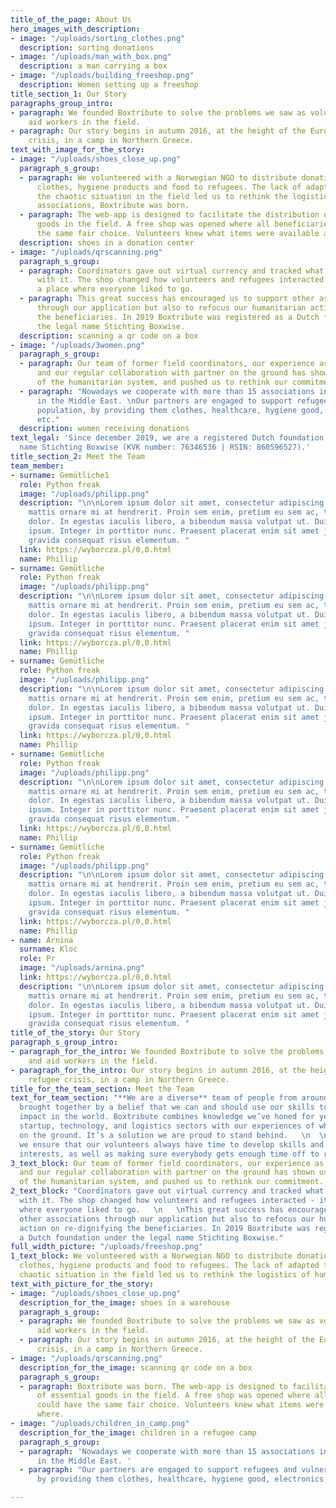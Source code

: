 ```yaml
---
title_of_the_page: About Us
hero_images_with_description:
- image: "/uploads/sorting_clothes.png"
  description: sorting donations
- image: "/uploads/man_with_box.png"
  description: a man carrying a box
- image: "/uploads/building_freeshop.png"
  description: Women setting up a freeshop
title_section_1: Our Story
paragraphs_group_intro:
- paragraph: We founded Boxtribute to solve the problems we saw as volunteers and
    aid workers in the field.
- paragraph: Our story begins in autumn 2016, at the height of the European refugee
    crisis, in a camp in Northern Greece.
text_with_image_for_the_story:
- image: "/uploads/shoes_close_up.png"
  paragraph_s_group:
  - paragraph: We volunteered with a Norwegian NGO to distribute donations such as
      clothes, hygiene products and food to refugees. The lack of adapted tools and
      the chaotic situation in the field led us to rethink the logistics of humanitarian
      associations, Boxtribute was born.
  - paragraph: The web-app is designed to facilitate the distribution of essential
      goods in the field. A free shop was opened where all beneficiaries could have
      the same fair choice. Volunteers knew what items were available and where.
  description: shoes in a donation center
- image: "/uploads/qrscanning.png"
  paragraph_s_group:
  - paragraph: Coordinators gave out virtual currency and tracked what was bought
      with it. The shop changed how volunteers and refugees interacted - it became
      a place where everyone liked to go.
  - paragraph: This great success has encouraged us to support other associations
      through our application but also to refocus our humanitarian action on re-dignifying
      the beneficiaries. In 2019 Boxtribute was registered as a Dutch foundation under
      the legal name Stichting Boxwise.
  description: scanning a qr code on a box
- image: "/uploads/3women.png"
  paragraph_s_group:
  - paragraph: Our team of former field coordinators, our experience as a foundation,
      and our regular collaboration with partner on the ground has shown us the shortcomings
      of the humanitarian system, and pushed us to rethink our commitment.
  - paragraph: "Nowadays we cooperate with more than 15 associations in Europe and
      in the Middle East. \nOur partners are engaged to support refugees and vulnerable
      population, by providing them clothes, healthcare, hygiene good, electronics
      etc."
  description: women receiving donations
text_legal: 'Since december 2019, we are a registered Dutch foundation under the legal
  name Stichting Boxwise (KVK number: 76346536 | RSIN: 860596527).'
title_section_2: Meet the Team
team_member:
- surname: Gemütliche1
  role: Python freak
  image: "/uploads/philipp.png"
  description: "\n\nLorem ipsum dolor sit amet, consectetur adipiscing elit. Mauris
    mattis ornare mi at hendrerit. Proin sem enim, pretium eu sem ac, tristique sollicitudin
    dolor. In egestas iaculis libero, a bibendum massa volutpat ut. Duis a luctus
    ipsum. Integer in porttitor nunc. Praesent placerat enim sit amet justo hendrerit,
    gravida consequat risus elementum. "
  link: https://wyborcza.pl/0,0.html
  name: Phillip
- surname: Gemütliche
  role: Python freak
  image: "/uploads/philipp.png"
  description: "\n\nLorem ipsum dolor sit amet, consectetur adipiscing elit. Mauris
    mattis ornare mi at hendrerit. Proin sem enim, pretium eu sem ac, tristique sollicitudin
    dolor. In egestas iaculis libero, a bibendum massa volutpat ut. Duis a luctus
    ipsum. Integer in porttitor nunc. Praesent placerat enim sit amet justo hendrerit,
    gravida consequat risus elementum. "
  link: https://wyborcza.pl/0,0.html
  name: Phillip
- surname: Gemütliche
  role: Python freak
  image: "/uploads/philipp.png"
  description: "\n\nLorem ipsum dolor sit amet, consectetur adipiscing elit. Mauris
    mattis ornare mi at hendrerit. Proin sem enim, pretium eu sem ac, tristique sollicitudin
    dolor. In egestas iaculis libero, a bibendum massa volutpat ut. Duis a luctus
    ipsum. Integer in porttitor nunc. Praesent placerat enim sit amet justo hendrerit,
    gravida consequat risus elementum. "
  link: https://wyborcza.pl/0,0.html
  name: Phillip
- surname: Gemütliche
  role: Python freak
  image: "/uploads/philipp.png"
  description: "\n\nLorem ipsum dolor sit amet, consectetur adipiscing elit. Mauris
    mattis ornare mi at hendrerit. Proin sem enim, pretium eu sem ac, tristique sollicitudin
    dolor. In egestas iaculis libero, a bibendum massa volutpat ut. Duis a luctus
    ipsum. Integer in porttitor nunc. Praesent placerat enim sit amet justo hendrerit,
    gravida consequat risus elementum. "
  link: https://wyborcza.pl/0,0.html
  name: Phillip
- surname: Gemütliche
  role: Python freak
  image: "/uploads/philipp.png"
  description: "\n\nLorem ipsum dolor sit amet, consectetur adipiscing elit. Mauris
    mattis ornare mi at hendrerit. Proin sem enim, pretium eu sem ac, tristique sollicitudin
    dolor. In egestas iaculis libero, a bibendum massa volutpat ut. Duis a luctus
    ipsum. Integer in porttitor nunc. Praesent placerat enim sit amet justo hendrerit,
    gravida consequat risus elementum. "
  link: https://wyborcza.pl/0,0.html
  name: Phillip
- name: Arnina
  surname: Kloc
  role: Pr
  image: "/uploads/arnina.png"
  link: https://wyborcza.pl/0,0.html
  description: "\n\nLorem ipsum dolor sit amet, consectetur adipiscing elit. Mauris
    mattis ornare mi at hendrerit. Proin sem enim, pretium eu sem ac, tristique sollicitudin
    dolor. In egestas iaculis libero, a bibendum massa volutpat ut. Duis a luctus
    ipsum. Integer in porttitor nunc. Praesent placerat enim sit amet justo hendrerit,
    gravida consequat risus elementum. "
title_of_the_story: Our Story
paragraph_s_group_intro:
- paragraph_for_the_intro: We founded Boxtribute to solve the problems we saw as volunteers
    and aid workers in the field.
- paragraph_for_the_intro: Our story begins in autumn 2016, at the height of the European
    refugee crisis, in a camp in Northern Greece.
title_for_the_team_section: Meet the Team
text_for_team_section: "**We are a diverse** team of people from around the world
  brought together by a belief that we can and should use our skills to make a positive
  impact in the world. Boxtribute combines knowledge we’ve honed for years in the
  startup, technology, and logistics sectors with our experiences of what is needed
  on the ground. It’s a solution we are proud to stand behind.   \n  \nAt **Boxtribute**,
  we ensure that our volunteers always have time to develop skills and explore new
  interests, as well as making sure everybody gets enough time off to relax!"
3_text_block: Our team of former field coordinators, our experience as a foundation,
  and our regular collaboration with partner on the ground has shown us the shortcom-ings
  of the humanitarian system, and pushed us to rethink our commitment.
2_text_block: "Coordinators gave out virtual currency and tracked what was bought
  with it. The shop changed how volunteers and refugees interacted - it became a place
  where everyone liked to go.   \n   \nThis great success has encouraged us to support
  other associations through our application but also to refocus our humanitarian
  action on re-dignifying the beneficiaries. In 2019 Boxtribute was registered as
  a Dutch foundation under the legal name Stichting Boxwise."
full_width_picture: "/uploads/freeshop.png"
1_text_block: We volunteered with a Norwegian NGO to distribute donations such as
  clothes, hygiene products and food to refugees. The lack of adapted tools and the
  chaotic situation in the field led us to rethink the logistics of humanitarian associations.
text_with_picture_for_the_story:
- image: "/uploads/shoes_close_up.png"
  description_for_the_image: shoes in a warehouse
  paragraph_s_group:
  - paragraph: We founded Boxtribute to solve the problems we saw as volunteers and
      aid workers in the field.
  - paragraph: Our story begins in autumn 2016, at the height of the European refugee
      crisis, in a camp in Northern Greece.
- image: "/uploads/qrscanning.png"
  description_for_the_image: scanning qr code on a box
  paragraph_s_group:
  - paragraph: Boxtribute was born. The web-app is designed to facilitate the distribution
      of essential goods in the field. A free shop was opened where all beneficia-ries
      could have the same fair choice. Volunteers knew what items were available and
      where.
- image: "/uploads/children_in_camp.png"
  description_for_the_image: children in a refugee camp
  paragraph_s_group:
  - paragraph: 'Nowadays we cooperate with more than 15 associations in Europe and
      in the Middle East. '
  - paragraph: "Our partners are engaged to support refugees and vulnerable population,
      by providing them clothes, healthcare, hygiene good, electronics etc. \n"

---
```

